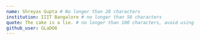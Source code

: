```yaml
---
name: Shreyas Gupta # No longer than 28 characters
institution: IIIT Bangalore # no longer than 58 characters
quote: The cake is a lie. # no longer than 100 characters, avoid using quotes(") to guarantee the format remains the same.
github_user: GLaDO8
---
```

